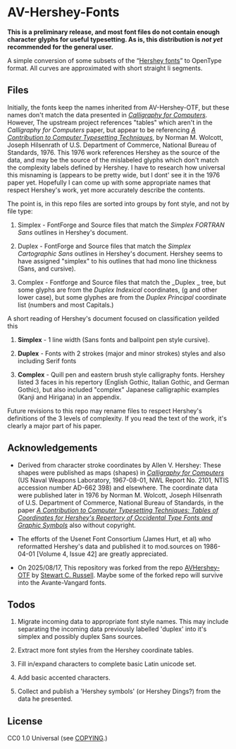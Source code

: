 # AV-Hershey-Fonts

**This is a preliminary release, and most font files do not
  contain enough character glyphs for useful typesetting. As is, this
  distribution is _not yet_ recommended for the general user.**

A simple conversion of some subsets of the
“[Hershey fonts](https://en.wikipedia.org/wiki/Hershey_fonts)” to
OpenType format. All curves are approximated with short straight li segments.

## Files

Initially, the fonts keep the names inherited from AV-Hershey-OTF, but
these names don't match the data presented in [_Calligraphy for Computers_](https://archive.org/details/DTIC_AD0662398).
However, The upstream project references "tables" which aren't in the 
_Calligraphy for Computers_ paper, but appear to be referencing [_A Contribution to Computer Typesetting Techniques_](https://books.google.com/books?id=tGzop78ZCnMC), 
by Norman M. Wolcott, Joseph Hilsenrath of U.S. Department of Commerce, 
National Bureau of Standards, 1976. This 1976 work references Hershey as the
source of the data, and may be the source of the mislabeled glyphs which 
don't match the complexity labels defined by Hershey. I have to research how 
universal this misnaming is (appears to be pretty wide, but I dont' see it in
the 1976 paper yet. Hopefully I can come up with some appropriate names that 
respect Hershey's work, yet more accurately describe the contents. 

The point is, in this repo files are sorted into groups by font style, and
not by file type:

1. Simplex - FontForge and Source files that match the _Simplex FORTRAN Sans_
   outlines in Hershey's document. 

2. Duplex - FontForge and Source files that match the _Simplex Cartographic Sans_
   outlines in Hershey's document. Hershey seems to have assigned "simplex"
   to his outlines that had mono line thickness (Sans, and cursive).
   
3. Complex - Fontforge and Source files that match the _Duplex _  tree, but
   some glyphs are from the _Duplex Indexical_ coordinates, (g and other
   lower case), but some glyphes are from the _Duplex Principal_ coordinate list
   (numbers and most Capitals.)

A short reading of Hershey's document focused on classification yeilded this

1. **Simplex** - 1 line width (Sans fonts and ballpoint pen style cursive).

2. **Duplex** - Fonts with 2 strokes (major and minor strokes) styles and also including
   Serif fonts

3. **Complex** - Quill pen and eastern brush style calligraphy fonts. Hershey
   listed 3 faces in his repertory (English Gothic, Italian Gothic, and
   German Gothic), but also included "complex" Japanese calligraphic examples
   (Kanji and Hirigana) in an appendix.

Future revisions to this repo may rename files to respect Hershey's definitions
of the 3 levels of complexity.  If you read the text of the work, it's clearly
a major part of his paper. 

## Acknowledgements

* Derived from character stroke coordinates by Allen V. Hershey:
  These shapes were published as maps (shapes) in [_Calligraphy for Computers_](https://archive.org/details/DTIC_AD0662398) (US Naval Weapons
  Laboratory, 1967-08-01, NWL Report No. 2101, NTIS accession number
  AD-662 398) and elsewhere. The coordinate data were published later in 1976 by
  Norman M. Wolcott, Joseph Hilsenrath of U.S. Department of Commerce, National Bureau of Standards, in the paper
  [_A Contribution to Computer Typesetting Techniques: Tables of Coordinates for Hershey's Repertory of Occidental Type Fonts and Graphic Symbols_](https://books.google.com/books?id=tGzop78ZCnMC)
  also without copyright. 

* The efforts of the Usenet Font Consortium (James Hurt, et al) who
  reformatted Hershey's data and published it to mod.sources on
  1986-04-01 [Volume 4, Issue 42] are greatly appreciated.

* On 2025/08/17, This repository was forked from the repo [AVHershey-OTF](https://github.com/scruss/AVHershey-OTF)
  by [Stewart C. Russell](http://scruss.com/blog/). Maybe some of the
  forked repo will survive into the Avante-Vangard fonts. 

## Todos

1. Migrate incoming data to appropriate font style names.  This may include separating
   the incoming data previously labelled 'duplex' into it's simplex and possibly duplex Sans
   sources.

2. Extract more font styles from the Hershey coordinate tables.

3. Fill in/expand characters to complete basic Latin unicode set.

4. Add basic accented characters.

5. Collect and publish a 'Hershey symbols' (or Hershey Dings?)  from the
   data he presented. 

## License

 CC0 1.0 Universal (see [COPYING](https://github.com/Avante-Vangard/AV-Hershey-Fonts/blob/master/COPYING).)
